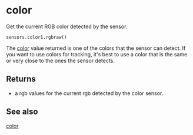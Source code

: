 # color

Get the current RGB color detected by the sensor.

```sig
sensors.color1.rgbraw()
```

The [color](/reference/sensors/color) value returned is one of the colors that the sensor can detect. If you want to use colors for tracking, it's best to use a color that is the same or very close to the ones the sensor detects.

## Returns

* a rgb values for the current rgb detected by the color sensor.

## See also

[color](/reference/sensors/color-sensor/rgbraw)